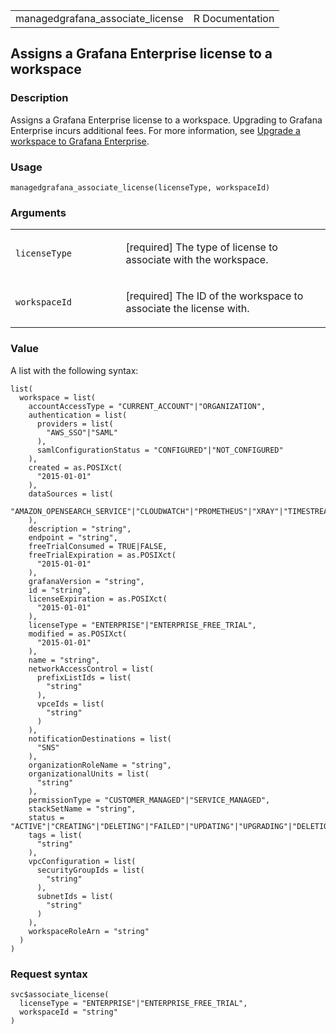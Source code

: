 <table style="width: 100%;">
<tbody>
<tr class="odd">
<td>managedgrafana_associate_license</td>
<td style="text-align: right;">R Documentation</td>
</tr>
</tbody>
</table>

## Assigns a Grafana Enterprise license to a workspace

### Description

Assigns a Grafana Enterprise license to a workspace. Upgrading to
Grafana Enterprise incurs additional fees. For more information, see
[Upgrade a workspace to Grafana
Enterprise](https://docs.aws.amazon.com/grafana/latest/userguide/upgrade-to-Grafana-Enterprise.html).

### Usage

    managedgrafana_associate_license(licenseType, workspaceId)

### Arguments

<table>
<colgroup>
<col style="width: 35%" />
<col style="width: 65%" />
</colgroup>
<tbody>
<tr class="odd">
<td><code
id="managedgrafana_associate_license_:_licenseType">licenseType</code></td>
<td><p>[required] The type of license to associate with the
workspace.</p></td>
</tr>
<tr class="even">
<td><code
id="managedgrafana_associate_license_:_workspaceId">workspaceId</code></td>
<td><p>[required] The ID of the workspace to associate the license
with.</p></td>
</tr>
</tbody>
</table>

### Value

A list with the following syntax:

    list(
      workspace = list(
        accountAccessType = "CURRENT_ACCOUNT"|"ORGANIZATION",
        authentication = list(
          providers = list(
            "AWS_SSO"|"SAML"
          ),
          samlConfigurationStatus = "CONFIGURED"|"NOT_CONFIGURED"
        ),
        created = as.POSIXct(
          "2015-01-01"
        ),
        dataSources = list(
          "AMAZON_OPENSEARCH_SERVICE"|"CLOUDWATCH"|"PROMETHEUS"|"XRAY"|"TIMESTREAM"|"SITEWISE"|"ATHENA"|"REDSHIFT"|"TWINMAKER"
        ),
        description = "string",
        endpoint = "string",
        freeTrialConsumed = TRUE|FALSE,
        freeTrialExpiration = as.POSIXct(
          "2015-01-01"
        ),
        grafanaVersion = "string",
        id = "string",
        licenseExpiration = as.POSIXct(
          "2015-01-01"
        ),
        licenseType = "ENTERPRISE"|"ENTERPRISE_FREE_TRIAL",
        modified = as.POSIXct(
          "2015-01-01"
        ),
        name = "string",
        networkAccessControl = list(
          prefixListIds = list(
            "string"
          ),
          vpceIds = list(
            "string"
          )
        ),
        notificationDestinations = list(
          "SNS"
        ),
        organizationRoleName = "string",
        organizationalUnits = list(
          "string"
        ),
        permissionType = "CUSTOMER_MANAGED"|"SERVICE_MANAGED",
        stackSetName = "string",
        status = "ACTIVE"|"CREATING"|"DELETING"|"FAILED"|"UPDATING"|"UPGRADING"|"DELETION_FAILED"|"CREATION_FAILED"|"UPDATE_FAILED"|"UPGRADE_FAILED"|"LICENSE_REMOVAL_FAILED",
        tags = list(
          "string"
        ),
        vpcConfiguration = list(
          securityGroupIds = list(
            "string"
          ),
          subnetIds = list(
            "string"
          )
        ),
        workspaceRoleArn = "string"
      )
    )

### Request syntax

    svc$associate_license(
      licenseType = "ENTERPRISE"|"ENTERPRISE_FREE_TRIAL",
      workspaceId = "string"
    )
